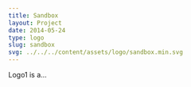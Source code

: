 ```yaml
---
title: Sandbox
layout: Project
date: 2014-05-24
type: logo
slug: sandbox
svg: ../../../content/assets/logo/sandbox.min.svg
---
```


Logo1 is a...
